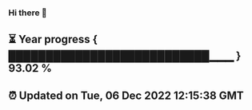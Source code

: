 ### Hi there 👋
⏳ Year progress { ███████████████████████████▁▁▁ } 93.02 %
---
⏰ Updated on Tue, 06 Dec 2022 12:15:38 GMT
---
